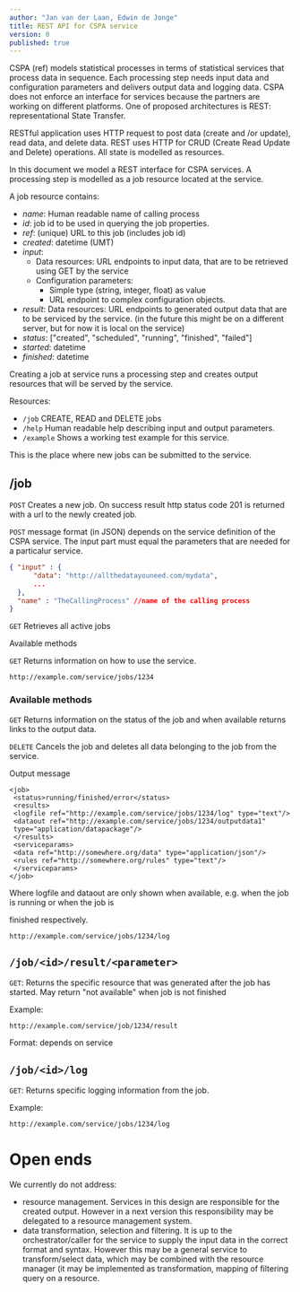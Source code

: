 ```yaml
---
author: "Jan van der Laan, Edwin de Jonge"
title: REST API for CSPA service
version: 0
published: true
---
```


CSPA (ref) models statistical processes in terms of statistical services that process data in sequence. Each processing step needs input data and configuration parameters and delivers output data and logging data. CSPA does not enforce an interface for services because the partners are working on different platforms. One of proposed architectures is REST: representational State Transfer. 

RESTful application uses HTTP request to post data (create and /or update), read data, and delete data. REST uses HTTP for CRUD (Create Read Update and Delete) operations. All state is modelled as resources.

In this document we model a REST interface for CSPA services.
A processing step is modelled as a job resource located at the service. 

A job resource contains:
- *name*: Human readable name of calling process
- *id*: job id to be used in querying the job properties.
- *ref*: (unique) URL to this job (includes job id)
- *created*: datetime (UMT)
- *input*:
	- Data resources: URL endpoints to input data, that are to be retrieved using GET by 
	the service
	- Configuration parameters: 
    	- Simple type (string, integer, float) as value
  		- URL endpoint to complex configuration objects.
- *result*:
	Data resources: URL endpoints to generated output data that are to be serviced by the service. (in the future this might be on a different server, but for now it is local on the service)
- *status*: ["created", "scheduled", "running", "finished", "failed"]
- *started*: datetime
- *finished*: datetime

Creating a job at service runs a processing step and creates output resources that will be served by the service.

Resources:
- `/job`
	CREATE, READ and DELETE jobs
- `/help`
	Human readable help describing input and output parameters.
- `/example`
    Shows a working test example for this service.
    
This is the place where new jobs can be submitted to the service.

## /job

`POST` Creates a new job. On success result http status code 201 is returned with a url to the newly created job.

`POST` message format (in JSON) depends on the service definition of the CSPA service. The input part must equal the parameters that are needed for a particalur service.
```json
{ "input" : {
      "data": "http://allthedatayouneed.com/mydata",
      ...
  },
  "name" : "TheCallingProcess" //name of the calling process
}
```

`GET` Retrieves all active jobs

Available methods

`GET` Returns information on how to use the service. 

`http://example.com/service/jobs/1234`

### Available methods

`GET` Returns information on the status of the job and when available returns links to the output data. 

`DELETE` Cancels the job and deletes all data belonging to the job from the service. 


Output message
```
<job>
 <status>running/finished/error</status>
 <results>
 <logfile ref="http://example.com/service/jobs/1234/log" type="text"/>
 <dataout ref="http://example.com/service/jobs/1234/outputdata1"
 type="application/datapackage"/>
 </results>
 <serviceparams>
 <data ref="http://somewhere.org/data" type="application/json"/>
 <rules ref="http://somewhere.org/rules" type="text"/>
 </serviceparams>
</job> 
```

Where logfile and dataout are only shown when available, e.g. when the job is running or when the job is 

finished respectively.

`http://example.com/service/jobs/1234/log`

## `/job/<id>/result/<parameter>`
`GET`: Returns the specific resource that was generated after the job has started. May return "not available" when job is not finished

Example:
```
http://example.com/service/job/1234/result
```
Format: depends on service

## `/job/<id>/log`

`GET`: Returns specific logging information from the job. 

Example:
```
http://example.com/service/jobs/1234/log
```
# Open ends

We currently do not address:
- resource management. Services in this design are responsible for the created output. However in a next version this responsibility may be delegated to a resource management system.
- data transformation, selection and filtering. It is up to the orchestrator/caller for the service to supply the input data in the correct format and syntax. 
However this may be a general service to transform/select data, which may be combined with the resource manager (it may be implemented as transformation, mapping of filtering query on a resource.
